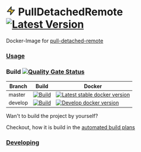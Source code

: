 # <img width="26" height="26" src="logo.png" /> PullDetachedRemote  [![Latest Version](https://img.shields.io/github/v/release/litetex/PullDetachedRemote)](https://github.com/litetex/PullDetachedRemote/releases)

Docker-Image for [pull-detached-remote](https://github.com/litetex/pull-detached-remote)

### [Usage](docs/Usage.md)

### Build [![Quality Gate Status](https://sonarcloud.io/api/project_badges/measure?project=litetex_PullDetachedRemote&metric=alert_status)](https://sonarcloud.io/dashboard?id=litetex_PullDetachedRemote)
| Branch | Build | Docker |
| --- | --- | --- |
| master | [![Build](https://img.shields.io/github/workflow/status/litetex/PullDetachedRemote/Release)](https://github.com/litetex/PullDetachedRemote/actions?query=workflow%3A%22Release%22) | [![Latest stable docker version](https://img.shields.io/badge/docker-latest-%232684ff)](https://hub.docker.com/r/litetex/pulldetachedremote/tags?name=latest) |
| develop | [![Build](https://img.shields.io/github/workflow/status/litetex/PullDetachedRemote/Check%20Build/develop)](https://github.com/litetex/PullDetachedRemote/actions?query=workflow%3A%22Check+Build%22+branch%3Adevelop) | [![Develop docker version](https://img.shields.io/badge/docker-develop-%232684ff)](https://hub.docker.com/r/litetex/pulldetachedremote/tags?name=develop&page=1) |

Wan't to build the project by yourself?

Checkout, how it is build in the [automated build plans](.github/workflows/)

### [Developing](docs/Developing.md)
